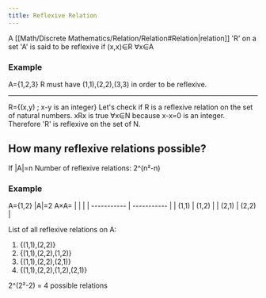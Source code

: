 ```yaml
---
title: Reflexive Relation
---
```

A [[Math/Discrete Mathematics/Relation/Relation#Relation|relation]] 'R' on a set 'A' is said to be reflexive if (x,x)∈R ∀x∈A

### Example

A={1,2,3}
R must have (1,1),(2,2),(3,3) in order to be reflexive.

---
R={(x,y) ; x-y is an integer}
Let's check if R is a reflexive relation on the set of natural numbers.
xRx is true ∀x∈N because x-x=0 is an integer.
Therefore 'R' is reflexive on the set of N. 

## How many reflexive relations possible?
If |A|=n
Number of reflexive relations: 2^(n²-n)

### Example
A={1,2}
|A|=2
A×A=
| | | 
| ----------- | ----------- | 
| (1,1) | (1,2) | 
| (2,1) | (2,2) |

List of all reflexive relations on A:
1. {(1,1),(2,2)}
2. {(1,1),(2,2),(1,2)}
3. {(1,1),(2,2),(2,1)}
4. {(1,1),(2,2),(1,2),(2,1)}

2^(2²-2)  = 4 possible relations
